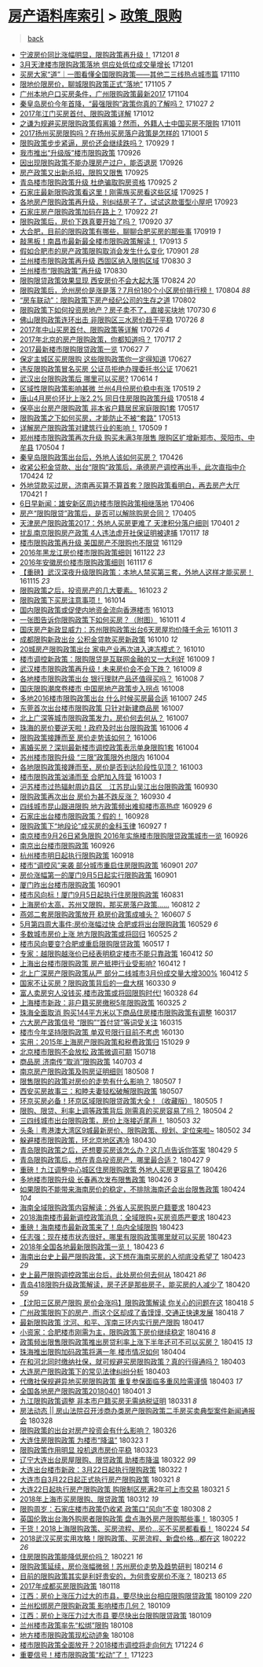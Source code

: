 [房产语料库索引](../../README.md)  > [政策_限购](政策_限购.md)
====
> [back](../README.md)

- [宁波房价同比涨幅明显，限购政策再升级！](http://jkwz.applinzi.com/ittc/7042142721744045073.html#%E5%AE%81%E6%B3%A2%E6%88%BF%E4%BB%B7%E5%90%8C%E6%AF%94%E6%B6%A8%E5%B9%85%E6%98%8E%E6%98%BE%EF%BC%8C%E9%99%90%E8%B4%AD%E6%94%BF%E7%AD%96%E5%86%8D%E5%8D%87%E7%BA%A7%EF%BC%81) 171201 *8* 
- [3月天津楼市限购政策落地 供应处低位成交量增长](http://jkwz.applinzi.com/ittc/7042107480052597776.html#3%E6%9C%88%E5%A4%A9%E6%B4%A5%E6%A5%BC%E5%B8%82%E9%99%90%E8%B4%AD%E6%94%BF%E7%AD%96%E8%90%BD%E5%9C%B0+%E4%BE%9B%E5%BA%94%E5%A4%84%E4%BD%8E%E4%BD%8D%E6%88%90%E4%BA%A4%E9%87%8F%E5%A2%9E%E9%95%BF) 171201  
- [买房大家“道”｜一图看懂全国限购政策——其他二三线热点城市篇](http://jkwz.applinzi.com/ittc/7034316475748320273.html#%E4%B9%B0%E6%88%BF%E5%A4%A7%E5%AE%B6%E2%80%9C%E9%81%93%E2%80%9D%EF%BD%9C%E4%B8%80%E5%9B%BE%E7%9C%8B%E6%87%82%E5%85%A8%E5%9B%BD%E9%99%90%E8%B4%AD%E6%94%BF%E7%AD%96%E2%80%94%E2%80%94%E5%85%B6%E4%BB%96%E4%BA%8C%E4%B8%89%E7%BA%BF%E7%83%AD%E7%82%B9%E5%9F%8E%E5%B8%82%E7%AF%87) 171110  
- [限地价限房价，聊城限购政策正式“落地”](http://jkwz.applinzi.com/ittc/7032479190434186256.html#%E9%99%90%E5%9C%B0%E4%BB%B7%E9%99%90%E6%88%BF%E4%BB%B7%EF%BC%8C%E8%81%8A%E5%9F%8E%E9%99%90%E8%B4%AD%E6%94%BF%E7%AD%96%E6%AD%A3%E5%BC%8F%E2%80%9C%E8%90%BD%E5%9C%B0%E2%80%9D) 171105 *7* 
- [广州本地户口买房条件，广州限购政策最新2017](http://jkwz.applinzi.com/ittc/7032035337222767633.html#%E5%B9%BF%E5%B7%9E%E6%9C%AC%E5%9C%B0%E6%88%B7%E5%8F%A3%E4%B9%B0%E6%88%BF%E6%9D%A1%E4%BB%B6%EF%BC%8C%E5%B9%BF%E5%B7%9E%E9%99%90%E8%B4%AD%E6%94%BF%E7%AD%96%E6%9C%80%E6%96%B02017) 171104  
- [秦皇岛房价今年首降，“最强限购”政策你真的了解吗？](http://jkwz.applinzi.com/ittc/7028917351653835793.html#%E7%A7%A6%E7%9A%87%E5%B2%9B%E6%88%BF%E4%BB%B7%E4%BB%8A%E5%B9%B4%E9%A6%96%E9%99%8D%EF%BC%8C%E2%80%9C%E6%9C%80%E5%BC%BA%E9%99%90%E8%B4%AD%E2%80%9D%E6%94%BF%E7%AD%96%E4%BD%A0%E7%9C%9F%E7%9A%84%E4%BA%86%E8%A7%A3%E5%90%97%EF%BC%9F) 171027 *2* 
- [2017年江门买房首付、限购政策详解](http://jkwz.applinzi.com/ittc/7023468182172599313.html#2017%E5%B9%B4%E6%B1%9F%E9%97%A8%E4%B9%B0%E6%88%BF%E9%A6%96%E4%BB%98%E3%80%81%E9%99%90%E8%B4%AD%E6%94%BF%E7%AD%96%E8%AF%A6%E8%A7%A3) 171012  
- [之谦为规避买房限购政策假离婚？然而，外籍人士中国买房不限购](http://jkwz.applinzi.com/ittc/7023142269958489104.html#%E4%B9%8B%E8%B0%A6%E4%B8%BA%E8%A7%84%E9%81%BF%E4%B9%B0%E6%88%BF%E9%99%90%E8%B4%AD%E6%94%BF%E7%AD%96%E5%81%87%E7%A6%BB%E5%A9%9A%EF%BC%9F%E7%84%B6%E8%80%8C%EF%BC%8C%E5%A4%96%E7%B1%8D%E4%BA%BA%E5%A3%AB%E4%B8%AD%E5%9B%BD%E4%B9%B0%E6%88%BF%E4%B8%8D%E9%99%90%E8%B4%AD) 171011  
- [2017扬州买房限购吗？在扬州买房落户政策是怎样的](http://jkwz.applinzi.com/ittc/7019492965993677841.html#2017%E6%89%AC%E5%B7%9E%E4%B9%B0%E6%88%BF%E9%99%90%E8%B4%AD%E5%90%97%EF%BC%9F%E5%9C%A8%E6%89%AC%E5%B7%9E%E4%B9%B0%E6%88%BF%E8%90%BD%E6%88%B7%E6%94%BF%E7%AD%96%E6%98%AF%E6%80%8E%E6%A0%B7%E7%9A%84) 171001 *5* 
- [限购政策步步紧逼，房价还会继续跌吗？](http://jkwz.applinzi.com/ittc/7018754227458016272.html#%E9%99%90%E8%B4%AD%E6%94%BF%E7%AD%96%E6%AD%A5%E6%AD%A5%E7%B4%A7%E9%80%BC%EF%BC%8C%E6%88%BF%E4%BB%B7%E8%BF%98%E4%BC%9A%E7%BB%A7%E7%BB%AD%E8%B7%8C%E5%90%97%EF%BC%9F) 170929 *1* 
- [我市推出“升级版”楼市限购政策](http://jkwz.applinzi.com/ittc/7017618524615476240.html#%E6%88%91%E5%B8%82%E6%8E%A8%E5%87%BA%E2%80%9C%E5%8D%87%E7%BA%A7%E7%89%88%E2%80%9D%E6%A5%BC%E5%B8%82%E9%99%90%E8%B4%AD%E6%94%BF%E7%AD%96) 170926  
- [因出现限购政策不能办理房产过户，能否退房](http://jkwz.applinzi.com/ittc/7017546124666340369.html#%E5%9B%A0%E5%87%BA%E7%8E%B0%E9%99%90%E8%B4%AD%E6%94%BF%E7%AD%96%E4%B8%8D%E8%83%BD%E5%8A%9E%E7%90%86%E6%88%BF%E4%BA%A7%E8%BF%87%E6%88%B7%EF%BC%8C%E8%83%BD%E5%90%A6%E9%80%80%E6%88%BF) 170926  
- [房产政策又出新杀招，限购又限售](http://jkwz.applinzi.com/ittc/7017224914988434449.html#%E6%88%BF%E4%BA%A7%E6%94%BF%E7%AD%96%E5%8F%88%E5%87%BA%E6%96%B0%E6%9D%80%E6%8B%9B%EF%BC%8C%E9%99%90%E8%B4%AD%E5%8F%88%E9%99%90%E5%94%AE) 170925  
- [青岛楼市限购政策升级 杜绝骗取购房资格](http://jkwz.applinzi.com/ittc/7017203863831184400.html#%E9%9D%92%E5%B2%9B%E6%A5%BC%E5%B8%82%E9%99%90%E8%B4%AD%E6%94%BF%E7%AD%96%E5%8D%87%E7%BA%A7+%E6%9D%9C%E7%BB%9D%E9%AA%97%E5%8F%96%E8%B4%AD%E6%88%BF%E8%B5%84%E6%A0%BC) 170925 *2* 
- [石家庄最新限购政策看这里！刚需族买房看这些区域](http://jkwz.applinzi.com/ittc/7017145900588336145.html#%E7%9F%B3%E5%AE%B6%E5%BA%84%E6%9C%80%E6%96%B0%E9%99%90%E8%B4%AD%E6%94%BF%E7%AD%96%E7%9C%8B%E8%BF%99%E9%87%8C%EF%BC%81%E5%88%9A%E9%9C%80%E6%97%8F%E4%B9%B0%E6%88%BF%E7%9C%8B%E8%BF%99%E4%BA%9B%E5%8C%BA%E5%9F%9F) 170925 *1* 
- [各地房产限购政策再升级，别纠结房子了，试试这款蛋型小屋吧](http://jkwz.applinzi.com/ittc/7016544179684115472.html#%E5%90%84%E5%9C%B0%E6%88%BF%E4%BA%A7%E9%99%90%E8%B4%AD%E6%94%BF%E7%AD%96%E5%86%8D%E5%8D%87%E7%BA%A7%EF%BC%8C%E5%88%AB%E7%BA%A0%E7%BB%93%E6%88%BF%E5%AD%90%E4%BA%86%EF%BC%8C%E8%AF%95%E8%AF%95%E8%BF%99%E6%AC%BE%E8%9B%8B%E5%9E%8B%E5%B0%8F%E5%B1%8B%E5%90%A7) 170923  
- [石家庄房产限购政策加码在路上？](http://jkwz.applinzi.com/ittc/7016187685675467792.html#%E7%9F%B3%E5%AE%B6%E5%BA%84%E6%88%BF%E4%BA%A7%E9%99%90%E8%B4%AD%E6%94%BF%E7%AD%96%E5%8A%A0%E7%A0%81%E5%9C%A8%E8%B7%AF%E4%B8%8A%EF%BC%9F) 170922 *21* 
- [限购政策后，房价下跌真要开始了吗？](http://jkwz.applinzi.com/ittc/7015385871694693393.html#%E9%99%90%E8%B4%AD%E6%94%BF%E7%AD%96%E5%90%8E%EF%BC%8C%E6%88%BF%E4%BB%B7%E4%B8%8B%E8%B7%8C%E7%9C%9F%E8%A6%81%E5%BC%80%E5%A7%8B%E4%BA%86%E5%90%97%EF%BC%9F) 170920 *37* 
- [大合肥，目前的限购政策有哪些，聊聊合肥买房的那些事](http://jkwz.applinzi.com/ittc/7015004092387296273.html#%E5%A4%A7%E5%90%88%E8%82%A5%EF%BC%8C%E7%9B%AE%E5%89%8D%E7%9A%84%E9%99%90%E8%B4%AD%E6%94%BF%E7%AD%96%E6%9C%89%E5%93%AA%E4%BA%9B%EF%BC%8C%E8%81%8A%E8%81%8A%E5%90%88%E8%82%A5%E4%B9%B0%E6%88%BF%E7%9A%84%E9%82%A3%E4%BA%9B%E4%BA%8B) 170919 *1* 
- [敲黑板！南昌市最新最全楼市限购政策解读！](http://jkwz.applinzi.com/ittc/7012703957837939729.html#%E6%95%B2%E9%BB%91%E6%9D%BF%EF%BC%81%E5%8D%97%E6%98%8C%E5%B8%82%E6%9C%80%E6%96%B0%E6%9C%80%E5%85%A8%E6%A5%BC%E5%B8%82%E9%99%90%E8%B4%AD%E6%94%BF%E7%AD%96%E8%A7%A3%E8%AF%BB%EF%BC%81) 170913 *5* 
- [假如合肥市的房产政策限购取消会发生什么变化](http://jkwz.applinzi.com/ittc/7008353677843366929.html#%E5%81%87%E5%A6%82%E5%90%88%E8%82%A5%E5%B8%82%E7%9A%84%E6%88%BF%E4%BA%A7%E6%94%BF%E7%AD%96%E9%99%90%E8%B4%AD%E5%8F%96%E6%B6%88%E4%BC%9A%E5%8F%91%E7%94%9F%E4%BB%80%E4%B9%88%E5%8F%98%E5%8C%96) 170901 *28* 
- [兰州楼市限购政策再升级 西固区纳入限购区域](http://jkwz.applinzi.com/ittc/7007633960434402321.html#%E5%85%B0%E5%B7%9E%E6%A5%BC%E5%B8%82%E9%99%90%E8%B4%AD%E6%94%BF%E7%AD%96%E5%86%8D%E5%8D%87%E7%BA%A7+%E8%A5%BF%E5%9B%BA%E5%8C%BA%E7%BA%B3%E5%85%A5%E9%99%90%E8%B4%AD%E5%8C%BA%E5%9F%9F) 170830 *3* 
- [兰州楼市“限购政策”再升级](http://jkwz.applinzi.com/ittc/7007539505794647056.html#%E5%85%B0%E5%B7%9E%E6%A5%BC%E5%B8%82%E2%80%9C%E9%99%90%E8%B4%AD%E6%94%BF%E7%AD%96%E2%80%9D%E5%86%8D%E5%8D%87%E7%BA%A7) 170830  
- [限购限贷政策效果显现 西安房价不会大起大落](http://jkwz.applinzi.com/ittc/7005445567566840849.html#%E9%99%90%E8%B4%AD%E9%99%90%E8%B4%B7%E6%94%BF%E7%AD%96%E6%95%88%E6%9E%9C%E6%98%BE%E7%8E%B0+%E8%A5%BF%E5%AE%89%E6%88%BF%E4%BB%B7%E4%B8%8D%E4%BC%9A%E5%A4%A7%E8%B5%B7%E5%A4%A7%E8%90%BD) 170824 *20* 
- [限购政策后，沧州房价是涨是落？7月份180个小区房价排行榜！](http://jkwz.applinzi.com/ittc/6997921368690394128.html#%E9%99%90%E8%B4%AD%E6%94%BF%E7%AD%96%E5%90%8E%EF%BC%8C%E6%B2%A7%E5%B7%9E%E6%88%BF%E4%BB%B7%E6%98%AF%E6%B6%A8%E6%98%AF%E8%90%BD%EF%BC%9F7%E6%9C%88%E4%BB%BD180%E4%B8%AA%E5%B0%8F%E5%8C%BA%E6%88%BF%E4%BB%B7%E6%8E%92%E8%A1%8C%E6%A6%9C%EF%BC%81) 170804 *88* 
- [“房车联动”：限购政策下房产经纪公司的生存之道](http://jkwz.applinzi.com/ittc/6997176749098796049.html#%E2%80%9C%E6%88%BF%E8%BD%A6%E8%81%94%E5%8A%A8%E2%80%9D%EF%BC%9A%E9%99%90%E8%B4%AD%E6%94%BF%E7%AD%96%E4%B8%8B%E6%88%BF%E4%BA%A7%E7%BB%8F%E7%BA%AA%E5%85%AC%E5%8F%B8%E7%9A%84%E7%94%9F%E5%AD%98%E4%B9%8B%E9%81%93) 170802  
- [限购政策下如何投资房地产？房子卖不了，直接买块地](http://jkwz.applinzi.com/ittc/6995861095636796433.html#%E9%99%90%E8%B4%AD%E6%94%BF%E7%AD%96%E4%B8%8B%E5%A6%82%E4%BD%95%E6%8A%95%E8%B5%84%E6%88%BF%E5%9C%B0%E4%BA%A7%EF%BC%9F%E6%88%BF%E5%AD%90%E5%8D%96%E4%B8%8D%E4%BA%86%EF%BC%8C%E7%9B%B4%E6%8E%A5%E4%B9%B0%E5%9D%97%E5%9C%B0) 170730 *6* 
- [佛山限购政策连环出击 非限购区三水房价趋于平稳](http://jkwz.applinzi.com/ittc/6994576009838724112.html#%E4%BD%9B%E5%B1%B1%E9%99%90%E8%B4%AD%E6%94%BF%E7%AD%96%E8%BF%9E%E7%8E%AF%E5%87%BA%E5%87%BB+%E9%9D%9E%E9%99%90%E8%B4%AD%E5%8C%BA%E4%B8%89%E6%B0%B4%E6%88%BF%E4%BB%B7%E8%B6%8B%E4%BA%8E%E5%B9%B3%E7%A8%B3) 170726 *8* 
- [2017年中山买房首付、限购政策等详解](http://jkwz.applinzi.com/ittc/6994506948815619089.html#2017%E5%B9%B4%E4%B8%AD%E5%B1%B1%E4%B9%B0%E6%88%BF%E9%A6%96%E4%BB%98%E3%80%81%E9%99%90%E8%B4%AD%E6%94%BF%E7%AD%96%E7%AD%89%E8%AF%A6%E8%A7%A3) 170726 *4* 
- [2017年北京的房产限购政策，你都知道吗？](http://jkwz.applinzi.com/ittc/6991323147721507856.html#2017%E5%B9%B4%E5%8C%97%E4%BA%AC%E7%9A%84%E6%88%BF%E4%BA%A7%E9%99%90%E8%B4%AD%E6%94%BF%E7%AD%96%EF%BC%8C%E4%BD%A0%E9%83%BD%E7%9F%A5%E9%81%93%E5%90%97%EF%BC%9F) 170717 *2* 
- [2017最新楼市限购限贷政策一览](http://jkwz.applinzi.com/ittc/6983948928390005764.html#2017%E6%9C%80%E6%96%B0%E6%A5%BC%E5%B8%82%E9%99%90%E8%B4%AD%E9%99%90%E8%B4%B7%E6%94%BF%E7%AD%96%E4%B8%80%E8%A7%88) 170627 *7* 
- [保定主城区买房限购 这些限购政策你一定得知道](http://jkwz.applinzi.com/ittc/6983854055435535365.html#%E4%BF%9D%E5%AE%9A%E4%B8%BB%E5%9F%8E%E5%8C%BA%E4%B9%B0%E6%88%BF%E9%99%90%E8%B4%AD+%E8%BF%99%E4%BA%9B%E9%99%90%E8%B4%AD%E6%94%BF%E7%AD%96%E4%BD%A0%E4%B8%80%E5%AE%9A%E5%BE%97%E7%9F%A5%E9%81%93) 170627  
- [违反限购政策冒名买房 公证员拒绝办理委托书公证](http://jkwz.applinzi.com/ittc/6981616606382654468.html#%E8%BF%9D%E5%8F%8D%E9%99%90%E8%B4%AD%E6%94%BF%E7%AD%96%E5%86%92%E5%90%8D%E4%B9%B0%E6%88%BF+%E5%85%AC%E8%AF%81%E5%91%98%E6%8B%92%E7%BB%9D%E5%8A%9E%E7%90%86%E5%A7%94%E6%89%98%E4%B9%A6%E5%85%AC%E8%AF%81) 170621  
- [武汉出台限购政策后 哪里可以买房?](http://jkwz.applinzi.com/ittc/6979067853184435205.html#%E6%AD%A6%E6%B1%89%E5%87%BA%E5%8F%B0%E9%99%90%E8%B4%AD%E6%94%BF%E7%AD%96%E5%90%8E+%E5%93%AA%E9%87%8C%E5%8F%AF%E4%BB%A5%E4%B9%B0%E6%88%BF%3F) 170614 *1* 
- [区域性限购政策影响甚微 兰州4月份房价稳中有涨](http://jkwz.applinzi.com/ittc/6969312132037346308.html#%E5%8C%BA%E5%9F%9F%E6%80%A7%E9%99%90%E8%B4%AD%E6%94%BF%E7%AD%96%E5%BD%B1%E5%93%8D%E7%94%9A%E5%BE%AE+%E5%85%B0%E5%B7%9E4%E6%9C%88%E4%BB%BD%E6%88%BF%E4%BB%B7%E7%A8%B3%E4%B8%AD%E6%9C%89%E6%B6%A8) 170519 *2* 
- [唐山4月房价环比上涨2.2% 同日住房限购政策升级](http://jkwz.applinzi.com/ittc/6968937150002234372.html#%E5%94%90%E5%B1%B14%E6%9C%88%E6%88%BF%E4%BB%B7%E7%8E%AF%E6%AF%94%E4%B8%8A%E6%B6%A82.2%25+%E5%90%8C%E6%97%A5%E4%BD%8F%E6%88%BF%E9%99%90%E8%B4%AD%E6%94%BF%E7%AD%96%E5%8D%87%E7%BA%A7) 170518 *4* 
- [保亭出台房产限购政策 非本省户籍居民家庭限购1套](http://jkwz.applinzi.com/ittc/6968598391989732356.html#%E4%BF%9D%E4%BA%AD%E5%87%BA%E5%8F%B0%E6%88%BF%E4%BA%A7%E9%99%90%E8%B4%AD%E6%94%BF%E7%AD%96+%E9%9D%9E%E6%9C%AC%E7%9C%81%E6%88%B7%E7%B1%8D%E5%B1%85%E6%B0%91%E5%AE%B6%E5%BA%AD%E9%99%90%E8%B4%AD1%E5%A5%97) 170517  
- [限购政策之下如何买房，才能防止不被“套路”](http://jkwz.applinzi.com/ittc/6967216961007125508.html#%E9%99%90%E8%B4%AD%E6%94%BF%E7%AD%96%E4%B9%8B%E4%B8%8B%E5%A6%82%E4%BD%95%E4%B9%B0%E6%88%BF%EF%BC%8C%E6%89%8D%E8%83%BD%E9%98%B2%E6%AD%A2%E4%B8%8D%E8%A2%AB%E2%80%9C%E5%A5%97%E8%B7%AF%E2%80%9D) 170513  
- [详解房产限购政策对建筑行业的影响！](http://jkwz.applinzi.com/ittc/6965595032735187972.html#%E8%AF%A6%E8%A7%A3%E6%88%BF%E4%BA%A7%E9%99%90%E8%B4%AD%E6%94%BF%E7%AD%96%E5%AF%B9%E5%BB%BA%E7%AD%91%E8%A1%8C%E4%B8%9A%E7%9A%84%E5%BD%B1%E5%93%8D%EF%BC%81) 170509 *1* 
- [郑州楼市限购政策再次升级 购买未满3年限售 限购区扩增新郑市、荥阳市、中牟县](http://jkwz.applinzi.com/ittc/6963725468795667461.html#%E9%83%91%E5%B7%9E%E6%A5%BC%E5%B8%82%E9%99%90%E8%B4%AD%E6%94%BF%E7%AD%96%E5%86%8D%E6%AC%A1%E5%8D%87%E7%BA%A7+%E8%B4%AD%E4%B9%B0%E6%9C%AA%E6%BB%A13%E5%B9%B4%E9%99%90%E5%94%AE+%E9%99%90%E8%B4%AD%E5%8C%BA%E6%89%A9%E5%A2%9E%E6%96%B0%E9%83%91%E5%B8%82%E3%80%81%E8%8D%A5%E9%98%B3%E5%B8%82%E3%80%81%E4%B8%AD%E7%89%9F%E5%8E%BF) 170504 *1* 
- [秦皇岛限购政策出台后，外地人该如何买房？](http://jkwz.applinzi.com/ittc/6960849637819810820.html#%E7%A7%A6%E7%9A%87%E5%B2%9B%E9%99%90%E8%B4%AD%E6%94%BF%E7%AD%96%E5%87%BA%E5%8F%B0%E5%90%8E%EF%BC%8C%E5%A4%96%E5%9C%B0%E4%BA%BA%E8%AF%A5%E5%A6%82%E4%BD%95%E4%B9%B0%E6%88%BF%EF%BC%9F) 170426  
- [收紧公积金贷款、出台“限购”政策后，承德房产调控再出手，此次直指中介](http://jkwz.applinzi.com/ittc/6960163263479284740.html#%E6%94%B6%E7%B4%A7%E5%85%AC%E7%A7%AF%E9%87%91%E8%B4%B7%E6%AC%BE%E3%80%81%E5%87%BA%E5%8F%B0%E2%80%9C%E9%99%90%E8%B4%AD%E2%80%9D%E6%94%BF%E7%AD%96%E5%90%8E%EF%BC%8C%E6%89%BF%E5%BE%B7%E6%88%BF%E4%BA%A7%E8%B0%83%E6%8E%A7%E5%86%8D%E5%87%BA%E6%89%8B%EF%BC%8C%E6%AD%A4%E6%AC%A1%E7%9B%B4%E6%8C%87%E4%B8%AD%E4%BB%8B) 170424 *12* 
- [外地贷款买过房，济南再买算不算首套？限购政策看明白，再去房产大厅](http://jkwz.applinzi.com/ittc/6959073703596917765.html#%E5%A4%96%E5%9C%B0%E8%B4%B7%E6%AC%BE%E4%B9%B0%E8%BF%87%E6%88%BF%EF%BC%8C%E6%B5%8E%E5%8D%97%E5%86%8D%E4%B9%B0%E7%AE%97%E4%B8%8D%E7%AE%97%E9%A6%96%E5%A5%97%EF%BC%9F%E9%99%90%E8%B4%AD%E6%94%BF%E7%AD%96%E7%9C%8B%E6%98%8E%E7%99%BD%EF%BC%8C%E5%86%8D%E5%8E%BB%E6%88%BF%E4%BA%A7%E5%A4%A7%E5%8E%85) 170421 *1* 
- [6日早新闻：雄安新区周边楼市限购政策相继落地](http://jkwz.applinzi.com/ittc/6953312989519283205.html#6%E6%97%A5%E6%97%A9%E6%96%B0%E9%97%BB%EF%BC%9A%E9%9B%84%E5%AE%89%E6%96%B0%E5%8C%BA%E5%91%A8%E8%BE%B9%E6%A5%BC%E5%B8%82%E9%99%90%E8%B4%AD%E6%94%BF%E7%AD%96%E7%9B%B8%E7%BB%A7%E8%90%BD%E5%9C%B0) 170406  
- [房产“限购限贷”政策后，是否可以解除购房合同？](http://jkwz.applinzi.com/ittc/6952997477149049860.html#%E6%88%BF%E4%BA%A7%E2%80%9C%E9%99%90%E8%B4%AD%E9%99%90%E8%B4%B7%E2%80%9D%E6%94%BF%E7%AD%96%E5%90%8E%EF%BC%8C%E6%98%AF%E5%90%A6%E5%8F%AF%E4%BB%A5%E8%A7%A3%E9%99%A4%E8%B4%AD%E6%88%BF%E5%90%88%E5%90%8C%EF%BC%9F) 170405  
- [天津房产限购政策2017：外地人买房更难了 天津积分落户细则](http://jkwz.applinzi.com/ittc/6951607196365358085.html#%E5%A4%A9%E6%B4%A5%E6%88%BF%E4%BA%A7%E9%99%90%E8%B4%AD%E6%94%BF%E7%AD%962017%EF%BC%9A%E5%A4%96%E5%9C%B0%E4%BA%BA%E4%B9%B0%E6%88%BF%E6%9B%B4%E9%9A%BE%E4%BA%86+%E5%A4%A9%E6%B4%A5%E7%A7%AF%E5%88%86%E8%90%BD%E6%88%B7%E7%BB%86%E5%88%99) 170401 *2* 
- [扰乱南京限购房产政策 4人违法虚开社保证明被逮捕](http://jkwz.applinzi.com/ittc/6923912145967531013.html#%E6%89%B0%E4%B9%B1%E5%8D%97%E4%BA%AC%E9%99%90%E8%B4%AD%E6%88%BF%E4%BA%A7%E6%94%BF%E7%AD%96+4%E4%BA%BA%E8%BF%9D%E6%B3%95%E8%99%9A%E5%BC%80%E7%A4%BE%E4%BF%9D%E8%AF%81%E6%98%8E%E8%A2%AB%E9%80%AE%E6%8D%95) 170117 *18* 
- [楼市限购政策再升级 美国房产不限购也不限贷](http://jkwz.applinzi.com/ittc/6905917432220091396.html#%E6%A5%BC%E5%B8%82%E9%99%90%E8%B4%AD%E6%94%BF%E7%AD%96%E5%86%8D%E5%8D%87%E7%BA%A7+%E7%BE%8E%E5%9B%BD%E6%88%BF%E4%BA%A7%E4%B8%8D%E9%99%90%E8%B4%AD%E4%B9%9F%E4%B8%8D%E9%99%90%E8%B4%B7) 161129  
- [2016年黑龙江房价楼市限购政策细则](http://jkwz.applinzi.com/ittc/6903271389846307845.html#2016%E5%B9%B4%E9%BB%91%E9%BE%99%E6%B1%9F%E6%88%BF%E4%BB%B7%E6%A5%BC%E5%B8%82%E9%99%90%E8%B4%AD%E6%94%BF%E7%AD%96%E7%BB%86%E5%88%99) 161122 *23* 
- [2016年安徽房价楼市限购政策细则](http://jkwz.applinzi.com/ittc/6901395016127087620.html#2016%E5%B9%B4%E5%AE%89%E5%BE%BD%E6%88%BF%E4%BB%B7%E6%A5%BC%E5%B8%82%E9%99%90%E8%B4%AD%E6%94%BF%E7%AD%96%E7%BB%86%E5%88%99) 161117 *6* 
- [【重磅】武汉深夜升级限购政策：本地人禁买第三套，外地人这样才能买房！](http://jkwz.applinzi.com/ittc/6900527970346599428.html#%E3%80%90%E9%87%8D%E7%A3%85%E3%80%91%E6%AD%A6%E6%B1%89%E6%B7%B1%E5%A4%9C%E5%8D%87%E7%BA%A7%E9%99%90%E8%B4%AD%E6%94%BF%E7%AD%96%EF%BC%9A%E6%9C%AC%E5%9C%B0%E4%BA%BA%E7%A6%81%E4%B9%B0%E7%AC%AC%E4%B8%89%E5%A5%97%EF%BC%8C%E5%A4%96%E5%9C%B0%E4%BA%BA%E8%BF%99%E6%A0%B7%E6%89%8D%E8%83%BD%E4%B9%B0%E6%88%BF%EF%BC%81) 161115 *23* 
- [限购政策之后，投资房产的几大要素。](http://jkwz.applinzi.com/ittc/6892207640054072325.html#%E9%99%90%E8%B4%AD%E6%94%BF%E7%AD%96%E4%B9%8B%E5%90%8E%EF%BC%8C%E6%8A%95%E8%B5%84%E6%88%BF%E4%BA%A7%E7%9A%84%E5%87%A0%E5%A4%A7%E8%A6%81%E7%B4%A0%E3%80%82) 161023 *2* 
- [限购政策下买房注意事项！](http://jkwz.applinzi.com/ittc/6888923717161190404.html#%E9%99%90%E8%B4%AD%E6%94%BF%E7%AD%96%E4%B8%8B%E4%B9%B0%E6%88%BF%E6%B3%A8%E6%84%8F%E4%BA%8B%E9%A1%B9%EF%BC%81) 161014  
- [国内限购政策或促使内地资金流向香港楼市](http://jkwz.applinzi.com/ittc/6888311230040638468.html#%E5%9B%BD%E5%86%85%E9%99%90%E8%B4%AD%E6%94%BF%E7%AD%96%E6%88%96%E4%BF%83%E4%BD%BF%E5%86%85%E5%9C%B0%E8%B5%84%E9%87%91%E6%B5%81%E5%90%91%E9%A6%99%E6%B8%AF%E6%A5%BC%E5%B8%82) 161013  
- [一张图告诉你限购政策下如何买房？（附图）](http://jkwz.applinzi.com/ittc/6887859302106137605.html#%E4%B8%80%E5%BC%A0%E5%9B%BE%E5%91%8A%E8%AF%89%E4%BD%A0%E9%99%90%E8%B4%AD%E6%94%BF%E7%AD%96%E4%B8%8B%E5%A6%82%E4%BD%95%E4%B9%B0%E6%88%BF%EF%BC%9F%EF%BC%88%E9%99%84%E5%9B%BE%EF%BC%89) 161011 *4* 
- [国庆房产新政显威力：苏州限购政策出台6天房屋均价降千余元](http://jkwz.applinzi.com/ittc/6887718450893423620.html#%E5%9B%BD%E5%BA%86%E6%88%BF%E4%BA%A7%E6%96%B0%E6%94%BF%E6%98%BE%E5%A8%81%E5%8A%9B%EF%BC%9A%E8%8B%8F%E5%B7%9E%E9%99%90%E8%B4%AD%E6%94%BF%E7%AD%96%E5%87%BA%E5%8F%B06%E5%A4%A9%E6%88%BF%E5%B1%8B%E5%9D%87%E4%BB%B7%E9%99%8D%E5%8D%83%E4%BD%99%E5%85%83) 161011 *3* 
- [成都限购新政出台 公积金贷款买房新政策](http://jkwz.applinzi.com/ittc/6887379283676234757.html#%E6%88%90%E9%83%BD%E9%99%90%E8%B4%AD%E6%96%B0%E6%94%BF%E5%87%BA%E5%8F%B0+%E5%85%AC%E7%A7%AF%E9%87%91%E8%B4%B7%E6%AC%BE%E4%B9%B0%E6%88%BF%E6%96%B0%E6%94%BF%E7%AD%96) 161010 *12* 
- [20城房产限购政策出台 家电产业再次进入速冻模式？](http://jkwz.applinzi.com/ittc/6887302561958200324.html#20%E5%9F%8E%E6%88%BF%E4%BA%A7%E9%99%90%E8%B4%AD%E6%94%BF%E7%AD%96%E5%87%BA%E5%8F%B0+%E5%AE%B6%E7%94%B5%E4%BA%A7%E4%B8%9A%E5%86%8D%E6%AC%A1%E8%BF%9B%E5%85%A5%E9%80%9F%E5%86%BB%E6%A8%A1%E5%BC%8F%EF%BC%9F) 161010  
- [楼市调控新政策：限购限贷是互联网金融的又一大利好](http://jkwz.applinzi.com/ittc/6886942520377869316.html#%E6%A5%BC%E5%B8%82%E8%B0%83%E6%8E%A7%E6%96%B0%E6%94%BF%E7%AD%96%EF%BC%9A%E9%99%90%E8%B4%AD%E9%99%90%E8%B4%B7%E6%98%AF%E4%BA%92%E8%81%94%E7%BD%91%E9%87%91%E8%9E%8D%E7%9A%84%E5%8F%88%E4%B8%80%E5%A4%A7%E5%88%A9%E5%A5%BD) 161009 *1* 
- [武汉楼市限购政策再升级！未来房价会不会下跌？](http://jkwz.applinzi.com/ittc/6886895900835709956.html#%E6%AD%A6%E6%B1%89%E6%A5%BC%E5%B8%82%E9%99%90%E8%B4%AD%E6%94%BF%E7%AD%96%E5%86%8D%E5%8D%87%E7%BA%A7%EF%BC%81%E6%9C%AA%E6%9D%A5%E6%88%BF%E4%BB%B7%E4%BC%9A%E4%B8%8D%E4%BC%9A%E4%B8%8B%E8%B7%8C%EF%BC%9F) 161009 *8* 
- [各地楼市限购政策出台 银行理财产品还值得买吗？](http://jkwz.applinzi.com/ittc/6886644989819356165.html#%E5%90%84%E5%9C%B0%E6%A5%BC%E5%B8%82%E9%99%90%E8%B4%AD%E6%94%BF%E7%AD%96%E5%87%BA%E5%8F%B0+%E9%93%B6%E8%A1%8C%E7%90%86%E8%B4%A2%E4%BA%A7%E5%93%81%E8%BF%98%E5%80%BC%E5%BE%97%E4%B9%B0%E5%90%97%EF%BC%9F) 161008 *7* 
- [国庆限购潮席卷楼市 中国房地产政策步入拐点](http://jkwz.applinzi.com/ittc/6886549978637403140.html#%E5%9B%BD%E5%BA%86%E9%99%90%E8%B4%AD%E6%BD%AE%E5%B8%AD%E5%8D%B7%E6%A5%BC%E5%B8%82+%E4%B8%AD%E5%9B%BD%E6%88%BF%E5%9C%B0%E4%BA%A7%E6%94%BF%E7%AD%96%E6%AD%A5%E5%85%A5%E6%8B%90%E7%82%B9) 161008  
- [多地2016楼市限购政策出台 什么时候买房最合适](http://jkwz.applinzi.com/ittc/6886279080013464581.html#%E5%A4%9A%E5%9C%B02016%E6%A5%BC%E5%B8%82%E9%99%90%E8%B4%AD%E6%94%BF%E7%AD%96%E5%87%BA%E5%8F%B0+%E4%BB%80%E4%B9%88%E6%97%B6%E5%80%99%E4%B9%B0%E6%88%BF%E6%9C%80%E5%90%88%E9%80%82) 161007 *245* 
- [东莞首次出台楼市限购政策 只针对新建商品房](http://jkwz.applinzi.com/ittc/6886146549205173253.html#%E4%B8%9C%E8%8E%9E%E9%A6%96%E6%AC%A1%E5%87%BA%E5%8F%B0%E6%A5%BC%E5%B8%82%E9%99%90%E8%B4%AD%E6%94%BF%E7%AD%96+%E5%8F%AA%E9%92%88%E5%AF%B9%E6%96%B0%E5%BB%BA%E5%95%86%E5%93%81%E6%88%BF) 161007  
- [北上广深等城市限购政策发力，房价何去何从？](http://jkwz.applinzi.com/ittc/6886060406891611141.html#%E5%8C%97%E4%B8%8A%E5%B9%BF%E6%B7%B1%E7%AD%89%E5%9F%8E%E5%B8%82%E9%99%90%E8%B4%AD%E6%94%BF%E7%AD%96%E5%8F%91%E5%8A%9B%EF%BC%8C%E6%88%BF%E4%BB%B7%E4%BD%95%E5%8E%BB%E4%BD%95%E4%BB%8E%EF%BC%9F) 161007  
- [珠海的房价要逆天啦！政府及时出台限购政策](http://jkwz.applinzi.com/ittc/6885933366318203909.html#%E7%8F%A0%E6%B5%B7%E7%9A%84%E6%88%BF%E4%BB%B7%E8%A6%81%E9%80%86%E5%A4%A9%E5%95%A6%EF%BC%81%E6%94%BF%E5%BA%9C%E5%8F%8A%E6%97%B6%E5%87%BA%E5%8F%B0%E9%99%90%E8%B4%AD%E6%94%BF%E7%AD%96) 161006 *4* 
- [限购政策接踵而至 房价走势该如何？](http://jkwz.applinzi.com/ittc/6885916828852814853.html#%E9%99%90%E8%B4%AD%E6%94%BF%E7%AD%96%E6%8E%A5%E8%B8%B5%E8%80%8C%E8%87%B3+%E6%88%BF%E4%BB%B7%E8%B5%B0%E5%8A%BF%E8%AF%A5%E5%A6%82%E4%BD%95%EF%BC%9F) 161006  
- [离婚买房？深圳最新楼市调控政策表示单身限购1套](http://jkwz.applinzi.com/ittc/6885272262382453765.html#%E7%A6%BB%E5%A9%9A%E4%B9%B0%E6%88%BF%EF%BC%9F%E6%B7%B1%E5%9C%B3%E6%9C%80%E6%96%B0%E6%A5%BC%E5%B8%82%E8%B0%83%E6%8E%A7%E6%94%BF%E7%AD%96%E8%A1%A8%E7%A4%BA%E5%8D%95%E8%BA%AB%E9%99%90%E8%B4%AD1%E5%A5%97) 161004  
- [苏州楼市限购升级 “三限”政策限外也限内](http://jkwz.applinzi.com/ittc/6885182571306025988.html#%E8%8B%8F%E5%B7%9E%E6%A5%BC%E5%B8%82%E9%99%90%E8%B4%AD%E5%8D%87%E7%BA%A7+%E2%80%9C%E4%B8%89%E9%99%90%E2%80%9D%E6%94%BF%E7%AD%96%E9%99%90%E5%A4%96%E4%B9%9F%E9%99%90%E5%86%85) 161004  
- [各地限购政策接踵而至，房价是否到达阶段性见顶？](http://jkwz.applinzi.com/ittc/6884688327894107140.html#%E5%90%84%E5%9C%B0%E9%99%90%E8%B4%AD%E6%94%BF%E7%AD%96%E6%8E%A5%E8%B8%B5%E8%80%8C%E8%87%B3%EF%BC%8C%E6%88%BF%E4%BB%B7%E6%98%AF%E5%90%A6%E5%88%B0%E8%BE%BE%E9%98%B6%E6%AE%B5%E6%80%A7%E8%A7%81%E9%A1%B6%EF%BC%9F) 161003  
- [楼市限购政策汹涌而至 合肥加入阵营](http://jkwz.applinzi.com/ittc/6884676889758663684.html#%E6%A5%BC%E5%B8%82%E9%99%90%E8%B4%AD%E6%94%BF%E7%AD%96%E6%B1%B9%E6%B6%8C%E8%80%8C%E8%87%B3+%E5%90%88%E8%82%A5%E5%8A%A0%E5%85%A5%E9%98%B5%E8%90%A5) 161003 *1* 
- [沪苏楼市过热辐射周边县区　江苏昆山吴江出台限购政策](http://jkwz.applinzi.com/ittc/6883319064956503045.html#%E6%B2%AA%E8%8B%8F%E6%A5%BC%E5%B8%82%E8%BF%87%E7%83%AD%E8%BE%90%E5%B0%84%E5%91%A8%E8%BE%B9%E5%8E%BF%E5%8C%BA%E3%80%80%E6%B1%9F%E8%8B%8F%E6%98%86%E5%B1%B1%E5%90%B4%E6%B1%9F%E5%87%BA%E5%8F%B0%E9%99%90%E8%B4%AD%E6%94%BF%E7%AD%96) 160930  
- [限购政策再次出台 房价为甚不跌反涨？](http://jkwz.applinzi.com/ittc/6883573021108864005.html#%E9%99%90%E8%B4%AD%E6%94%BF%E7%AD%96%E5%86%8D%E6%AC%A1%E5%87%BA%E5%8F%B0+%E6%88%BF%E4%BB%B7%E4%B8%BA%E7%94%9A%E4%B8%8D%E8%B7%8C%E5%8F%8D%E6%B6%A8%EF%BC%9F) 160930 *4* 
- [四线城市昆山跟进限购 地方政策频出难抑楼市高热症](http://jkwz.applinzi.com/ittc/6883251226862420996.html#%E5%9B%9B%E7%BA%BF%E5%9F%8E%E5%B8%82%E6%98%86%E5%B1%B1%E8%B7%9F%E8%BF%9B%E9%99%90%E8%B4%AD+%E5%9C%B0%E6%96%B9%E6%94%BF%E7%AD%96%E9%A2%91%E5%87%BA%E9%9A%BE%E6%8A%91%E6%A5%BC%E5%B8%82%E9%AB%98%E7%83%AD%E7%97%87) 160929 *6* 
- [石家庄出台楼市限购政策？假的！](http://jkwz.applinzi.com/ittc/6882771489245365253.html#%E7%9F%B3%E5%AE%B6%E5%BA%84%E5%87%BA%E5%8F%B0%E6%A5%BC%E5%B8%82%E9%99%90%E8%B4%AD%E6%94%BF%E7%AD%96%EF%BC%9F%E5%81%87%E7%9A%84%EF%BC%81) 160928  
- [限购政策下“地段论”成买房的金科玉律](http://jkwz.applinzi.com/ittc/6882460912249734148.html#%E9%99%90%E8%B4%AD%E6%94%BF%E7%AD%96%E4%B8%8B%E2%80%9C%E5%9C%B0%E6%AE%B5%E8%AE%BA%E2%80%9D%E6%88%90%E4%B9%B0%E6%88%BF%E7%9A%84%E9%87%91%E7%A7%91%E7%8E%89%E5%BE%8B) 160927 *1* 
- [南京楼市9月26日紧急限购 2016年实施楼市限购限贷政策城市一览](http://jkwz.applinzi.com/ittc/6882284577497809924.html#%E5%8D%97%E4%BA%AC%E6%A5%BC%E5%B8%829%E6%9C%8826%E6%97%A5%E7%B4%A7%E6%80%A5%E9%99%90%E8%B4%AD+2016%E5%B9%B4%E5%AE%9E%E6%96%BD%E6%A5%BC%E5%B8%82%E9%99%90%E8%B4%AD%E9%99%90%E8%B4%B7%E6%94%BF%E7%AD%96%E5%9F%8E%E5%B8%82%E4%B8%80%E8%A7%88) 160926  
- [南京出台楼市限购政策](http://jkwz.applinzi.com/ittc/6881978426335953924.html#%E5%8D%97%E4%BA%AC%E5%87%BA%E5%8F%B0%E6%A5%BC%E5%B8%82%E9%99%90%E8%B4%AD%E6%94%BF%E7%AD%96) 160926  
- [杭州楼市明日起执行限购政策](http://jkwz.applinzi.com/ittc/6879261575457801221.html#%E6%9D%AD%E5%B7%9E%E6%A5%BC%E5%B8%82%E6%98%8E%E6%97%A5%E8%B5%B7%E6%89%A7%E8%A1%8C%E9%99%90%E8%B4%AD%E6%94%BF%E7%AD%96) 160918  
- [楼市“调控风”来袭 部分城市重启住房限购政策](http://jkwz.applinzi.com/ittc/6872888626106598404.html#%E6%A5%BC%E5%B8%82%E2%80%9C%E8%B0%83%E6%8E%A7%E9%A3%8E%E2%80%9D%E6%9D%A5%E8%A2%AD+%E9%83%A8%E5%88%86%E5%9F%8E%E5%B8%82%E9%87%8D%E5%90%AF%E4%BD%8F%E6%88%BF%E9%99%90%E8%B4%AD%E6%94%BF%E7%AD%96) 160901 *207* 
- [房价涨幅第一的厦门9月5日起实行限购政策](http://jkwz.applinzi.com/ittc/6872840944289842181.html#%E6%88%BF%E4%BB%B7%E6%B6%A8%E5%B9%85%E7%AC%AC%E4%B8%80%E7%9A%84%E5%8E%A6%E9%97%A89%E6%9C%885%E6%97%A5%E8%B5%B7%E5%AE%9E%E8%A1%8C%E9%99%90%E8%B4%AD%E6%94%BF%E7%AD%96) 160901  
- [厦门昨出台楼市限购政策](http://jkwz.applinzi.com/ittc/6872808936062845956.html#%E5%8E%A6%E9%97%A8%E6%98%A8%E5%87%BA%E5%8F%B0%E6%A5%BC%E5%B8%82%E9%99%90%E8%B4%AD%E6%94%BF%E7%AD%96) 160901  
- [楼市风向标！厦门9月5日起执行住房限购政策](http://jkwz.applinzi.com/ittc/6872557751175218181.html#%E6%A5%BC%E5%B8%82%E9%A3%8E%E5%90%91%E6%A0%87%EF%BC%81%E5%8E%A6%E9%97%A89%E6%9C%885%E6%97%A5%E8%B5%B7%E6%89%A7%E8%A1%8C%E4%BD%8F%E6%88%BF%E9%99%90%E8%B4%AD%E6%94%BF%E7%AD%96) 160831  
- [上海房价太高，苏州又限购，那买房落户政策……](http://jkwz.applinzi.com/ittc/6865500833814414340.html#%E4%B8%8A%E6%B5%B7%E6%88%BF%E4%BB%B7%E5%A4%AA%E9%AB%98%EF%BC%8C%E8%8B%8F%E5%B7%9E%E5%8F%88%E9%99%90%E8%B4%AD%EF%BC%8C%E9%82%A3%E4%B9%B0%E6%88%BF%E8%90%BD%E6%88%B7%E6%94%BF%E7%AD%96%E2%80%A6%E2%80%A6) 160812 *2* 
- [燕郊二套房限购政策放开 稳房价政策成噱头？](http://jkwz.applinzi.com/ittc/6840973954793341957.html#%E7%87%95%E9%83%8A%E4%BA%8C%E5%A5%97%E6%88%BF%E9%99%90%E8%B4%AD%E6%94%BF%E7%AD%96%E6%94%BE%E5%BC%80+%E7%A8%B3%E6%88%BF%E4%BB%B7%E6%94%BF%E7%AD%96%E6%88%90%E5%99%B1%E5%A4%B4%EF%BC%9F) 160607 *5* 
- [5月第四周大事件:房价涨幅过快 合肥或将出台限购政策](http://jkwz.applinzi.com/ittc/6837539045043078149.html#5%E6%9C%88%E7%AC%AC%E5%9B%9B%E5%91%A8%E5%A4%A7%E4%BA%8B%E4%BB%B6%3A%E6%88%BF%E4%BB%B7%E6%B6%A8%E5%B9%85%E8%BF%87%E5%BF%AB+%E5%90%88%E8%82%A5%E6%88%96%E5%B0%86%E5%87%BA%E5%8F%B0%E9%99%90%E8%B4%AD%E6%94%BF%E7%AD%96) 160529 *6* 
- [多数城市房价上涨 地方限购政策或将回归](http://jkwz.applinzi.com/ittc/6836169755928822788.html#%E5%A4%9A%E6%95%B0%E5%9F%8E%E5%B8%82%E6%88%BF%E4%BB%B7%E4%B8%8A%E6%B6%A8+%E5%9C%B0%E6%96%B9%E9%99%90%E8%B4%AD%E6%94%BF%E7%AD%96%E6%88%96%E5%B0%86%E5%9B%9E%E5%BD%92) 160525 *2* 
- [楼市风向要变?合肥或重启限购限贷政策](http://jkwz.applinzi.com/ittc/6833253221745034244.html#%E6%A5%BC%E5%B8%82%E9%A3%8E%E5%90%91%E8%A6%81%E5%8F%98%3F%E5%90%88%E8%82%A5%E6%88%96%E9%87%8D%E5%90%AF%E9%99%90%E8%B4%AD%E9%99%90%E8%B4%B7%E6%94%BF%E7%AD%96) 160517 *1* 
- [专家：越限购越涨价已经表明稳定楼市不能只靠政策](http://jkwz.applinzi.com/ittc/6820293349466457093.html#%E4%B8%93%E5%AE%B6%EF%BC%9A%E8%B6%8A%E9%99%90%E8%B4%AD%E8%B6%8A%E6%B6%A8%E4%BB%B7%E5%B7%B2%E7%BB%8F%E8%A1%A8%E6%98%8E%E7%A8%B3%E5%AE%9A%E6%A5%BC%E5%B8%82%E4%B8%8D%E8%83%BD%E5%8F%AA%E9%9D%A0%E6%94%BF%E7%AD%96) 160412 *50* 
- [上海出台楼市限购政策 房产抵押行业受影响?](http://jkwz.applinzi.com/ittc/6820176995631498244.html#%E4%B8%8A%E6%B5%B7%E5%87%BA%E5%8F%B0%E6%A5%BC%E5%B8%82%E9%99%90%E8%B4%AD%E6%94%BF%E7%AD%96+%E6%88%BF%E4%BA%A7%E6%8A%B5%E6%8A%BC%E8%A1%8C%E4%B8%9A%E5%8F%97%E5%BD%B1%E5%93%8D%3F) 160412 *1* 
- [北上广深房产限购政策从严 部分二线城市3月份成交量大增300%](http://jkwz.applinzi.com/ittc/6820150060977226756.html#%E5%8C%97%E4%B8%8A%E5%B9%BF%E6%B7%B1%E6%88%BF%E4%BA%A7%E9%99%90%E8%B4%AD%E6%94%BF%E7%AD%96%E4%BB%8E%E4%B8%A5+%E9%83%A8%E5%88%86%E4%BA%8C%E7%BA%BF%E5%9F%8E%E5%B8%823%E6%9C%88%E4%BB%BD%E6%88%90%E4%BA%A4%E9%87%8F%E5%A4%A7%E5%A2%9E300%25) 160412 *5* 
- [国家不让买房？限购政策背后的一盘大棋](http://jkwz.applinzi.com/ittc/6815316151810655236.html#%E5%9B%BD%E5%AE%B6%E4%B8%8D%E8%AE%A9%E4%B9%B0%E6%88%BF%EF%BC%9F%E9%99%90%E8%B4%AD%E6%94%BF%E7%AD%96%E8%83%8C%E5%90%8E%E7%9A%84%E4%B8%80%E7%9B%98%E5%A4%A7%E6%A3%8B) 160330 *9* 
- [富人卖房穷人没钱买,楼市政策或将回限购时代!](http://jkwz.applinzi.com/ittc/6814638128484582404.html#%E5%AF%8C%E4%BA%BA%E5%8D%96%E6%88%BF%E7%A9%B7%E4%BA%BA%E6%B2%A1%E9%92%B1%E4%B9%B0%2C%E6%A5%BC%E5%B8%82%E6%94%BF%E7%AD%96%E6%88%96%E5%B0%86%E5%9B%9E%E9%99%90%E8%B4%AD%E6%97%B6%E4%BB%A3%21) 160328 *64* 
- [上海楼市新政：非户籍买房缴税5年限购政策](http://jkwz.applinzi.com/ittc/6813474040941380612.html#%E4%B8%8A%E6%B5%B7%E6%A5%BC%E5%B8%82%E6%96%B0%E6%94%BF%EF%BC%9A%E9%9D%9E%E6%88%B7%E7%B1%8D%E4%B9%B0%E6%88%BF%E7%BC%B4%E7%A8%8E5%E5%B9%B4%E9%99%90%E8%B4%AD%E6%94%BF%E7%AD%96) 160325 *2* 
- [珠海全面取消 购买144平方米以下商品住房楼市限购政策有调整](http://jkwz.applinzi.com/ittc/6810503620621517828.html#%E7%8F%A0%E6%B5%B7%E5%85%A8%E9%9D%A2%E5%8F%96%E6%B6%88+%E8%B4%AD%E4%B9%B0144%E5%B9%B3%E6%96%B9%E7%B1%B3%E4%BB%A5%E4%B8%8B%E5%95%86%E5%93%81%E4%BD%8F%E6%88%BF%E6%A5%BC%E5%B8%82%E9%99%90%E8%B4%AD%E6%94%BF%E7%AD%96%E6%9C%89%E8%B0%83%E6%95%B4) 160317  
- [六大房产政策信号 “限购”“首付贷”等词受关注](http://jkwz.applinzi.com/ittc/6809746345682273284.html#%E5%85%AD%E5%A4%A7%E6%88%BF%E4%BA%A7%E6%94%BF%E7%AD%96%E4%BF%A1%E5%8F%B7+%E2%80%9C%E9%99%90%E8%B4%AD%E2%80%9D%E2%80%9C%E9%A6%96%E4%BB%98%E8%B4%B7%E2%80%9D%E7%AD%89%E8%AF%8D%E5%8F%97%E5%85%B3%E6%B3%A8) 160315  
- [楼市今年坚持限购政策 单双号限行目前不考虑](http://jkwz.applinzi.com/ittc/6792903270339183620.html#%E6%A5%BC%E5%B8%82%E4%BB%8A%E5%B9%B4%E5%9D%9A%E6%8C%81%E9%99%90%E8%B4%AD%E6%94%BF%E7%AD%96+%E5%8D%95%E5%8F%8C%E5%8F%B7%E9%99%90%E8%A1%8C%E7%9B%AE%E5%89%8D%E4%B8%8D%E8%80%83%E8%99%91) 160130  
- [实用：2015年上海房产限购政策和税费政策归](http://jkwz.applinzi.com/ittc/6758538766249427972.html#%E5%AE%9E%E7%94%A8%EF%BC%9A2015%E5%B9%B4%E4%B8%8A%E6%B5%B7%E6%88%BF%E4%BA%A7%E9%99%90%E8%B4%AD%E6%94%BF%E7%AD%96%E5%92%8C%E7%A8%8E%E8%B4%B9%E6%94%BF%E7%AD%96%E5%BD%92) 151029 *9* 
- [北京楼市限购不会放松 政策微调可期](http://jkwz.applinzi.com/ittc/547650611422315540.html#%E5%8C%97%E4%BA%AC%E6%A5%BC%E5%B8%82%E9%99%90%E8%B4%AD%E4%B8%8D%E4%BC%9A%E6%94%BE%E6%9D%BE+%E6%94%BF%E7%AD%96%E5%BE%AE%E8%B0%83%E5%8F%AF%E6%9C%9F) 150718  
- [商品房 济南传“取消”限购政策](http://jkwz.applinzi.com/ittc/547650611369869768.html#%E5%95%86%E5%93%81%E6%88%BF+%E6%B5%8E%E5%8D%97%E4%BC%A0%E2%80%9C%E5%8F%96%E6%B6%88%E2%80%9D%E9%99%90%E8%B4%AD%E6%94%BF%E7%AD%96) 140703 *4* 
- [南京房产限购政策及购房证明细则](http://jkwz.applinzi.com/ittc/7100727031522395152.html#%E5%8D%97%E4%BA%AC%E6%88%BF%E4%BA%A7%E9%99%90%E8%B4%AD%E6%94%BF%E7%AD%96%E5%8F%8A%E8%B4%AD%E6%88%BF%E8%AF%81%E6%98%8E%E7%BB%86%E5%88%99) 180508 *1* 
- [限售限购的政策对房价的走势有什么影响？](http://jkwz.applinzi.com/ittc/7100294581159724049.html#%E9%99%90%E5%94%AE%E9%99%90%E8%B4%AD%E7%9A%84%E6%94%BF%E7%AD%96%E5%AF%B9%E6%88%BF%E4%BB%B7%E7%9A%84%E8%B5%B0%E5%8A%BF%E6%9C%89%E4%BB%80%E4%B9%88%E5%BD%B1%E5%93%8D%EF%BC%9F) 180507 *1* 
- [西安买房故事三：和睦夫妻轻松破解限购政策](http://jkwz.applinzi.com/ittc/7100130783903876106.html#%E8%A5%BF%E5%AE%89%E4%B9%B0%E6%88%BF%E6%95%85%E4%BA%8B%E4%B8%89%EF%BC%9A%E5%92%8C%E7%9D%A6%E5%A4%AB%E5%A6%BB%E8%BD%BB%E6%9D%BE%E7%A0%B4%E8%A7%A3%E9%99%90%E8%B4%AD%E6%94%BF%E7%AD%96) 180507  
- [环京买房必备！环京区域限购限贷政策大全！（收藏版）](http://jkwz.applinzi.com/ittc/7099647023697642506.html#%E7%8E%AF%E4%BA%AC%E4%B9%B0%E6%88%BF%E5%BF%85%E5%A4%87%EF%BC%81%E7%8E%AF%E4%BA%AC%E5%8C%BA%E5%9F%9F%E9%99%90%E8%B4%AD%E9%99%90%E8%B4%B7%E6%94%BF%E7%AD%96%E5%A4%A7%E5%85%A8%EF%BC%81%EF%BC%88%E6%94%B6%E8%97%8F%E7%89%88%EF%BC%89) 180505 *1* 
- [限购、限贷、利率上调等政策背后 刚需真的买房容易了吗？](http://jkwz.applinzi.com/ittc/7099297295873082384.html#%E9%99%90%E8%B4%AD%E3%80%81%E9%99%90%E8%B4%B7%E3%80%81%E5%88%A9%E7%8E%87%E4%B8%8A%E8%B0%83%E7%AD%89%E6%94%BF%E7%AD%96%E8%83%8C%E5%90%8E+%E5%88%9A%E9%9C%80%E7%9C%9F%E7%9A%84%E4%B9%B0%E6%88%BF%E5%AE%B9%E6%98%93%E4%BA%86%E5%90%97%EF%BC%9F) 180504 *2* 
- [三四线城市出台限购政策，房价上涨接近尾声！](http://jkwz.applinzi.com/ittc/7098755631718859787.html#%E4%B8%89%E5%9B%9B%E7%BA%BF%E5%9F%8E%E5%B8%82%E5%87%BA%E5%8F%B0%E9%99%90%E8%B4%AD%E6%94%BF%E7%AD%96%EF%BC%8C%E6%88%BF%E4%BB%B7%E4%B8%8A%E6%B6%A8%E6%8E%A5%E8%BF%91%E5%B0%BE%E5%A3%B0%EF%BC%81) 180503 *32* 
- [头条｜粤港澳大湾区9城最新房价、限购政策、规划、定位来啦~](http://jkwz.applinzi.com/ittc/7098532952814388230.html#%E5%A4%B4%E6%9D%A1%EF%BD%9C%E7%B2%A4%E6%B8%AF%E6%BE%B3%E5%A4%A7%E6%B9%BE%E5%8C%BA9%E5%9F%8E%E6%9C%80%E6%96%B0%E6%88%BF%E4%BB%B7%E3%80%81%E9%99%90%E8%B4%AD%E6%94%BF%E7%AD%96%E3%80%81%E8%A7%84%E5%88%92%E3%80%81%E5%AE%9A%E4%BD%8D%E6%9D%A5%E5%95%A6%7E) 180502 *34* 
- [躲避楼市限购政策，环北京地区遇冷](http://jkwz.applinzi.com/ittc/7097900724807795729.html#%E8%BA%B2%E9%81%BF%E6%A5%BC%E5%B8%82%E9%99%90%E8%B4%AD%E6%94%BF%E7%AD%96%EF%BC%8C%E7%8E%AF%E5%8C%97%E4%BA%AC%E5%9C%B0%E5%8C%BA%E9%81%87%E5%86%B7) 180430  
- [青岛限购政策之后，还想要买房该怎么办？这几点告诉你答案](http://jkwz.applinzi.com/ittc/7095570225078731782.html#%E9%9D%92%E5%B2%9B%E9%99%90%E8%B4%AD%E6%94%BF%E7%AD%96%E4%B9%8B%E5%90%8E%EF%BC%8C%E8%BF%98%E6%83%B3%E8%A6%81%E4%B9%B0%E6%88%BF%E8%AF%A5%E6%80%8E%E4%B9%88%E5%8A%9E%EF%BC%9F%E8%BF%99%E5%87%A0%E7%82%B9%E5%91%8A%E8%AF%89%E4%BD%A0%E7%AD%94%E6%A1%88) 180429 *5* 
- [青岛限购政策后，想在青岛投资房产，哪里最合适？](http://jkwz.applinzi.com/ittc/7096655236452320263.html#%E9%9D%92%E5%B2%9B%E9%99%90%E8%B4%AD%E6%94%BF%E7%AD%96%E5%90%8E%EF%BC%8C%E6%83%B3%E5%9C%A8%E9%9D%92%E5%B2%9B%E6%8A%95%E8%B5%84%E6%88%BF%E4%BA%A7%EF%BC%8C%E5%93%AA%E9%87%8C%E6%9C%80%E5%90%88%E9%80%82%EF%BC%9F) 180427 *9* 
- [重磅！九江调整中心城区住房限购政策 外地人买房更容易了](http://jkwz.applinzi.com/ittc/7096306711340254218.html#%E9%87%8D%E7%A3%85%EF%BC%81%E4%B9%9D%E6%B1%9F%E8%B0%83%E6%95%B4%E4%B8%AD%E5%BF%83%E5%9F%8E%E5%8C%BA%E4%BD%8F%E6%88%BF%E9%99%90%E8%B4%AD%E6%94%BF%E7%AD%96+%E5%A4%96%E5%9C%B0%E4%BA%BA%E4%B9%B0%E6%88%BF%E6%9B%B4%E5%AE%B9%E6%98%93%E4%BA%86) 180426  
- [多地楼市限购升级 长春再次发布限售政策](http://jkwz.applinzi.com/ittc/7096217128531395594.html#%E5%A4%9A%E5%9C%B0%E6%A5%BC%E5%B8%82%E9%99%90%E8%B4%AD%E5%8D%87%E7%BA%A7+%E9%95%BF%E6%98%A5%E5%86%8D%E6%AC%A1%E5%8F%91%E5%B8%83%E9%99%90%E5%94%AE%E6%94%BF%E7%AD%96) 180426 *3* 
- [如果限购不能带来海南房价的稳定，不排除海南还会出台限售政策](http://jkwz.applinzi.com/ittc/7095435298135868426.html#%E5%A6%82%E6%9E%9C%E9%99%90%E8%B4%AD%E4%B8%8D%E8%83%BD%E5%B8%A6%E6%9D%A5%E6%B5%B7%E5%8D%97%E6%88%BF%E4%BB%B7%E7%9A%84%E7%A8%B3%E5%AE%9A%EF%BC%8C%E4%B8%8D%E6%8E%92%E9%99%A4%E6%B5%B7%E5%8D%97%E8%BF%98%E4%BC%9A%E5%87%BA%E5%8F%B0%E9%99%90%E5%94%AE%E6%94%BF%E7%AD%96) 180424 *104* 
- [海南全域限购政策内容解读：外省人买房购房户籍要求](http://jkwz.applinzi.com/ittc/7095218443316102151.html#%E6%B5%B7%E5%8D%97%E5%85%A8%E5%9F%9F%E9%99%90%E8%B4%AD%E6%94%BF%E7%AD%96%E5%86%85%E5%AE%B9%E8%A7%A3%E8%AF%BB%EF%BC%9A%E5%A4%96%E7%9C%81%E4%BA%BA%E4%B9%B0%E6%88%BF%E8%B4%AD%E6%88%BF%E6%88%B7%E7%B1%8D%E8%A6%81%E6%B1%82) 180423  
- [2018海南楼市最新调控政策消息：全域限购+买房资质严要求](http://jkwz.applinzi.com/ittc/7095217086668473361.html#2018%E6%B5%B7%E5%8D%97%E6%A5%BC%E5%B8%82%E6%9C%80%E6%96%B0%E8%B0%83%E6%8E%A7%E6%94%BF%E7%AD%96%E6%B6%88%E6%81%AF%EF%BC%9A%E5%85%A8%E5%9F%9F%E9%99%90%E8%B4%AD%2B%E4%B9%B0%E6%88%BF%E8%B5%84%E8%B4%A8%E4%B8%A5%E8%A6%81%E6%B1%82) 180423  
- [重磅！海南楼市最新政策来了！岛内全域限购](http://jkwz.applinzi.com/ittc/7095132808358134795.html#%E9%87%8D%E7%A3%85%EF%BC%81%E6%B5%B7%E5%8D%97%E6%A5%BC%E5%B8%82%E6%9C%80%E6%96%B0%E6%94%BF%E7%AD%96%E6%9D%A5%E4%BA%86%EF%BC%81%E5%B2%9B%E5%86%85%E5%85%A8%E5%9F%9F%E9%99%90%E8%B4%AD) 180423  
- [任志强：现在楼市状态很好，哪里有限购政策哪里就可以买房](http://jkwz.applinzi.com/ittc/7095120738011055115.html#%E4%BB%BB%E5%BF%97%E5%BC%BA%EF%BC%9A%E7%8E%B0%E5%9C%A8%E6%A5%BC%E5%B8%82%E7%8A%B6%E6%80%81%E5%BE%88%E5%A5%BD%EF%BC%8C%E5%93%AA%E9%87%8C%E6%9C%89%E9%99%90%E8%B4%AD%E6%94%BF%E7%AD%96%E5%93%AA%E9%87%8C%E5%B0%B1%E5%8F%AF%E4%BB%A5%E4%B9%B0%E6%88%BF) 180423  
- [2018年全国各地最新限购政策一览！](http://jkwz.applinzi.com/ittc/7095107328972162055.html#2018%E5%B9%B4%E5%85%A8%E5%9B%BD%E5%90%84%E5%9C%B0%E6%9C%80%E6%96%B0%E9%99%90%E8%B4%AD%E6%94%BF%E7%AD%96%E4%B8%80%E8%A7%88%EF%BC%81) 180423 *6* 
- [海南出台史上最严限购政策，这下想在海南买房的人彻底没希望了](http://jkwz.applinzi.com/ittc/7095107046854886407.html#%E6%B5%B7%E5%8D%97%E5%87%BA%E5%8F%B0%E5%8F%B2%E4%B8%8A%E6%9C%80%E4%B8%A5%E9%99%90%E8%B4%AD%E6%94%BF%E7%AD%96%EF%BC%8C%E8%BF%99%E4%B8%8B%E6%83%B3%E5%9C%A8%E6%B5%B7%E5%8D%97%E4%B9%B0%E6%88%BF%E7%9A%84%E4%BA%BA%E5%BD%BB%E5%BA%95%E6%B2%A1%E5%B8%8C%E6%9C%9B%E4%BA%86) 180423 *29* 
- [史上最严限购调控政策出台后，此处房价何去何从](http://jkwz.applinzi.com/ittc/7094229434041369610.html#%E5%8F%B2%E4%B8%8A%E6%9C%80%E4%B8%A5%E9%99%90%E8%B4%AD%E8%B0%83%E6%8E%A7%E6%94%BF%E7%AD%96%E5%87%BA%E5%8F%B0%E5%90%8E%EF%BC%8C%E6%AD%A4%E5%A4%84%E6%88%BF%E4%BB%B7%E4%BD%95%E5%8E%BB%E4%BD%95%E4%BB%8E) 180421 *86* 
- [青岛418限购升级政策解读，房子还是那些房子，能买房的人减少了](http://jkwz.applinzi.com/ittc/7094109798880773136.html#%E9%9D%92%E5%B2%9B418%E9%99%90%E8%B4%AD%E5%8D%87%E7%BA%A7%E6%94%BF%E7%AD%96%E8%A7%A3%E8%AF%BB%EF%BC%8C%E6%88%BF%E5%AD%90%E8%BF%98%E6%98%AF%E9%82%A3%E4%BA%9B%E6%88%BF%E5%AD%90%EF%BC%8C%E8%83%BD%E4%B9%B0%E6%88%BF%E7%9A%84%E4%BA%BA%E5%87%8F%E5%B0%91%E4%BA%86) 180420 *59* 
- [【沈阳三区房产限购 房价会涨吗】限购政策解读 你关心的问题在这](http://jkwz.applinzi.com/ittc/7093348202222978058.html#%E3%80%90%E6%B2%88%E9%98%B3%E4%B8%89%E5%8C%BA%E6%88%BF%E4%BA%A7%E9%99%90%E8%B4%AD+%E6%88%BF%E4%BB%B7%E4%BC%9A%E6%B6%A8%E5%90%97%E3%80%91%E9%99%90%E8%B4%AD%E6%94%BF%E7%AD%96%E8%A7%A3%E8%AF%BB+%E4%BD%A0%E5%85%B3%E5%BF%83%E7%9A%84%E9%97%AE%E9%A2%98%E5%9C%A8%E8%BF%99) 180418 *5* 
- [广州政策限购下的房产, 而这个区却成了香馍馍, 交通正快速发展](http://jkwz.applinzi.com/ittc/7093257083397080081.html#%E5%B9%BF%E5%B7%9E%E6%94%BF%E7%AD%96%E9%99%90%E8%B4%AD%E4%B8%8B%E7%9A%84%E6%88%BF%E4%BA%A7%2C+%E8%80%8C%E8%BF%99%E4%B8%AA%E5%8C%BA%E5%8D%B4%E6%88%90%E4%BA%86%E9%A6%99%E9%A6%8D%E9%A6%8D%2C+%E4%BA%A4%E9%80%9A%E6%AD%A3%E5%BF%AB%E9%80%9F%E5%8F%91%E5%B1%95) 180418 *7* 
- [最新限购政策 沈河、和平、浑南三环内实行房产限购](http://jkwz.applinzi.com/ittc/7092906005635793926.html#%E6%9C%80%E6%96%B0%E9%99%90%E8%B4%AD%E6%94%BF%E7%AD%96+%E6%B2%88%E6%B2%B3%E3%80%81%E5%92%8C%E5%B9%B3%E3%80%81%E6%B5%91%E5%8D%97%E4%B8%89%E7%8E%AF%E5%86%85%E5%AE%9E%E8%A1%8C%E6%88%BF%E4%BA%A7%E9%99%90%E8%B4%AD) 180417  
- [小资家：合肥楼市刚需为主，限购政策下房价继续稳定](http://jkwz.applinzi.com/ittc/7092513769714615307.html#%E5%B0%8F%E8%B5%84%E5%AE%B6%EF%BC%9A%E5%90%88%E8%82%A5%E6%A5%BC%E5%B8%82%E5%88%9A%E9%9C%80%E4%B8%BA%E4%B8%BB%EF%BC%8C%E9%99%90%E8%B4%AD%E6%94%BF%E7%AD%96%E4%B8%8B%E6%88%BF%E4%BB%B7%E7%BB%A7%E7%BB%AD%E7%A8%B3%E5%AE%9A) 180416 *8* 
- [政策频出限售限购政策推出房贷利率上涨下半年还可不可以买房？](http://jkwz.applinzi.com/ittc/7092187393870529552.html#%E6%94%BF%E7%AD%96%E9%A2%91%E5%87%BA%E9%99%90%E5%94%AE%E9%99%90%E8%B4%AD%E6%94%BF%E7%AD%96%E6%8E%A8%E5%87%BA%E6%88%BF%E8%B4%B7%E5%88%A9%E7%8E%87%E4%B8%8A%E6%B6%A8%E4%B8%8B%E5%8D%8A%E5%B9%B4%E8%BF%98%E5%8F%AF%E4%B8%8D%E5%8F%AF%E4%BB%A5%E4%B9%B0%E6%88%BF%EF%BC%9F) 180415 *13* 
- [珠海推出限购加码政策将满一年 楼市情况如何](http://jkwz.applinzi.com/ittc/7088054290482725898.html#%E7%8F%A0%E6%B5%B7%E6%8E%A8%E5%87%BA%E9%99%90%E8%B4%AD%E5%8A%A0%E7%A0%81%E6%94%BF%E7%AD%96%E5%B0%86%E6%BB%A1%E4%B8%80%E5%B9%B4+%E6%A5%BC%E5%B8%82%E6%83%85%E5%86%B5%E5%A6%82%E4%BD%95) 180404  
- [在和河北同时缴纳社保，就可规避买房限购政策？真的行得通吗？](http://jkwz.applinzi.com/ittc/7087864855979885575.html#%E5%9C%A8%E5%92%8C%E6%B2%B3%E5%8C%97%E5%90%8C%E6%97%B6%E7%BC%B4%E7%BA%B3%E7%A4%BE%E4%BF%9D%EF%BC%8C%E5%B0%B1%E5%8F%AF%E8%A7%84%E9%81%BF%E4%B9%B0%E6%88%BF%E9%99%90%E8%B4%AD%E6%94%BF%E7%AD%96%EF%BC%9F%E7%9C%9F%E7%9A%84%E8%A1%8C%E5%BE%97%E9%80%9A%E5%90%97%EF%BC%9F) 180403  
- [大连房产限购政策下的常见法律纠纷分析](http://jkwz.applinzi.com/ittc/7087789121441629190.html#%E5%A4%A7%E8%BF%9E%E6%88%BF%E4%BA%A7%E9%99%90%E8%B4%AD%E6%94%BF%E7%AD%96%E4%B8%8B%E7%9A%84%E5%B8%B8%E8%A7%81%E6%B3%95%E5%BE%8B%E7%BA%A0%E7%BA%B7%E5%88%86%E6%9E%90) 180403  
- [代缴社保规避异地买房限购政策 重复参保面临多重风险需谨慎](http://jkwz.applinzi.com/ittc/7087758170187629578.html#%E4%BB%A3%E7%BC%B4%E7%A4%BE%E4%BF%9D%E8%A7%84%E9%81%BF%E5%BC%82%E5%9C%B0%E4%B9%B0%E6%88%BF%E9%99%90%E8%B4%AD%E6%94%BF%E7%AD%96+%E9%87%8D%E5%A4%8D%E5%8F%82%E4%BF%9D%E9%9D%A2%E4%B8%B4%E5%A4%9A%E9%87%8D%E9%A3%8E%E9%99%A9%E9%9C%80%E8%B0%A8%E6%85%8E) 180403 *17* 
- [全国各地房产限购政策20180401](http://jkwz.applinzi.com/ittc/7087059692927058951.html#%E5%85%A8%E5%9B%BD%E5%90%84%E5%9C%B0%E6%88%BF%E4%BA%A7%E9%99%90%E8%B4%AD%E6%94%BF%E7%AD%9620180401) 180401 *3* 
- [九江限购政策调整 非本市户籍买房无需纳税证明](http://jkwz.applinzi.com/ittc/7086777206749791238.html#%E4%B9%9D%E6%B1%9F%E9%99%90%E8%B4%AD%E6%94%BF%E7%AD%96%E8%B0%83%E6%95%B4+%E9%9D%9E%E6%9C%AC%E5%B8%82%E6%88%B7%E7%B1%8D%E4%B9%B0%E6%88%BF%E6%97%A0%E9%9C%80%E7%BA%B3%E7%A8%8E%E8%AF%81%E6%98%8E) 180331 *8* 
- [房法动态 || 房山法院召开涉商办类房产限购政策二手房买卖典型案件新闻通报会](http://jkwz.applinzi.com/ittc/7085524843212833798.html#%E6%88%BF%E6%B3%95%E5%8A%A8%E6%80%81+%7C%7C+%E6%88%BF%E5%B1%B1%E6%B3%95%E9%99%A2%E5%8F%AC%E5%BC%80%E6%B6%89%E5%95%86%E5%8A%9E%E7%B1%BB%E6%88%BF%E4%BA%A7%E9%99%90%E8%B4%AD%E6%94%BF%E7%AD%96%E4%BA%8C%E6%89%8B%E6%88%BF%E4%B9%B0%E5%8D%96%E5%85%B8%E5%9E%8B%E6%A1%88%E4%BB%B6%E6%96%B0%E9%97%BB%E9%80%9A%E6%8A%A5%E4%BC%9A) 180328  
- [限购政策的出台对房产投资会有什么影响？](http://jkwz.applinzi.com/ittc/7084790101261681674.html#%E9%99%90%E8%B4%AD%E6%94%BF%E7%AD%96%E7%9A%84%E5%87%BA%E5%8F%B0%E5%AF%B9%E6%88%BF%E4%BA%A7%E6%8A%95%E8%B5%84%E4%BC%9A%E6%9C%89%E4%BB%80%E4%B9%88%E5%BD%B1%E5%93%8D%EF%BC%9F) 180326  
- [大连住房限购政策 为楼市“降温”](http://jkwz.applinzi.com/ittc/7083666206848713744.html#%E5%A4%A7%E8%BF%9E%E4%BD%8F%E6%88%BF%E9%99%90%E8%B4%AD%E6%94%BF%E7%AD%96+%E4%B8%BA%E6%A5%BC%E5%B8%82%E2%80%9C%E9%99%8D%E6%B8%A9%E2%80%9D) 180323 *1* 
- [限购政策作用明显 投机退市房价平稳](http://jkwz.applinzi.com/ittc/7083590463418532881.html#%E9%99%90%E8%B4%AD%E6%94%BF%E7%AD%96%E4%BD%9C%E7%94%A8%E6%98%8E%E6%98%BE+%E6%8A%95%E6%9C%BA%E9%80%80%E5%B8%82%E6%88%BF%E4%BB%B7%E5%B9%B3%E7%A8%B3) 180323  
- [辽宁大连出台房屋限购、限贷政策  助楼市降温](http://jkwz.applinzi.com/ittc/7083396661168833552.html#%E8%BE%BD%E5%AE%81%E5%A4%A7%E8%BF%9E%E5%87%BA%E5%8F%B0%E6%88%BF%E5%B1%8B%E9%99%90%E8%B4%AD%E3%80%81%E9%99%90%E8%B4%B7%E6%94%BF%E7%AD%96++%E5%8A%A9%E6%A5%BC%E5%B8%82%E9%99%8D%E6%B8%A9) 180322 *99* 
- [大连出台楼市新政：3月22日起执行限购政策](http://jkwz.applinzi.com/ittc/7083345176238228497.html#%E5%A4%A7%E8%BF%9E%E5%87%BA%E5%8F%B0%E6%A5%BC%E5%B8%82%E6%96%B0%E6%94%BF%EF%BC%9A3%E6%9C%8822%E6%97%A5%E8%B5%B7%E6%89%A7%E8%A1%8C%E9%99%90%E8%B4%AD%E6%94%BF%E7%AD%96) 180322 *1* 
- [大连市自3月22日起正式执行房产限购政策](http://jkwz.applinzi.com/ittc/7083033158356567046.html#%E5%A4%A7%E8%BF%9E%E5%B8%82%E8%87%AA3%E6%9C%8822%E6%97%A5%E8%B5%B7%E6%AD%A3%E5%BC%8F%E6%89%A7%E8%A1%8C%E6%88%BF%E4%BA%A7%E9%99%90%E8%B4%AD%E6%94%BF%E7%AD%96) 180321 *8* 
- [大连22日起执行房产限购政策 购限制区房满2年可上市交易](http://jkwz.applinzi.com/ittc/7083046783108514826.html#%E5%A4%A7%E8%BF%9E22%E6%97%A5%E8%B5%B7%E6%89%A7%E8%A1%8C%E6%88%BF%E4%BA%A7%E9%99%90%E8%B4%AD%E6%94%BF%E7%AD%96+%E8%B4%AD%E9%99%90%E5%88%B6%E5%8C%BA%E6%88%BF%E6%BB%A12%E5%B9%B4%E5%8F%AF%E4%B8%8A%E5%B8%82%E4%BA%A4%E6%98%93) 180321 *5* 
- [2018年上海市买房限购、限贷政策](http://jkwz.applinzi.com/ittc/7079545136126362640.html#2018%E5%B9%B4%E4%B8%8A%E6%B5%B7%E5%B8%82%E4%B9%B0%E6%88%BF%E9%99%90%E8%B4%AD%E3%80%81%E9%99%90%E8%B4%B7%E6%94%BF%E7%AD%96) 180312 *19* 
- [限购周岁：石家庄楼市政策仍收紧 政策口“风向”不变](http://jkwz.applinzi.com/ittc/7078134417208116240.html#%E9%99%90%E8%B4%AD%E5%91%A8%E5%B2%81%EF%BC%9A%E7%9F%B3%E5%AE%B6%E5%BA%84%E6%A5%BC%E5%B8%82%E6%94%BF%E7%AD%96%E4%BB%8D%E6%94%B6%E7%B4%A7+%E6%94%BF%E7%AD%96%E5%8F%A3%E2%80%9C%E9%A3%8E%E5%90%91%E2%80%9D%E4%B8%8D%E5%8F%98) 180308 *2* 
- [英国伦敦出台海外购房者限购政策  盘点海外房产限购那些事！](http://jkwz.applinzi.com/ittc/7076942382438548491.html#%E8%8B%B1%E5%9B%BD%E4%BC%A6%E6%95%A6%E5%87%BA%E5%8F%B0%E6%B5%B7%E5%A4%96%E8%B4%AD%E6%88%BF%E8%80%85%E9%99%90%E8%B4%AD%E6%94%BF%E7%AD%96++%E7%9B%98%E7%82%B9%E6%B5%B7%E5%A4%96%E6%88%BF%E4%BA%A7%E9%99%90%E8%B4%AD%E9%82%A3%E4%BA%9B%E4%BA%8B%EF%BC%81) 180305 *1* 
- [干货！2018上海限购政策、买房流程、房价…买不买房都看看！](http://jkwz.applinzi.com/ittc/7073771268581360646.html#%E5%B9%B2%E8%B4%A7%EF%BC%812018%E4%B8%8A%E6%B5%B7%E9%99%90%E8%B4%AD%E6%94%BF%E7%AD%96%E3%80%81%E4%B9%B0%E6%88%BF%E6%B5%81%E7%A8%8B%E3%80%81%E6%88%BF%E4%BB%B7%E2%80%A6%E4%B9%B0%E4%B8%8D%E4%B9%B0%E6%88%BF%E9%83%BD%E7%9C%8B%E7%9C%8B%EF%BC%81) 180224 *54* 
- [2018武汉买房实用攻略！限购政策、买房流程、新盘价格…都在这](http://jkwz.applinzi.com/ittc/7072877179598013446.html#2018%E6%AD%A6%E6%B1%89%E4%B9%B0%E6%88%BF%E5%AE%9E%E7%94%A8%E6%94%BB%E7%95%A5%EF%BC%81%E9%99%90%E8%B4%AD%E6%94%BF%E7%AD%96%E3%80%81%E4%B9%B0%E6%88%BF%E6%B5%81%E7%A8%8B%E3%80%81%E6%96%B0%E7%9B%98%E4%BB%B7%E6%A0%BC%E2%80%A6%E9%83%BD%E5%9C%A8%E8%BF%99) 180222 *26* 
- [住房限购政策能降低房价吗？](http://jkwz.applinzi.com/ittc/7072533856383403014.html#%E4%BD%8F%E6%88%BF%E9%99%90%E8%B4%AD%E6%94%BF%E7%AD%96%E8%83%BD%E9%99%8D%E4%BD%8E%E6%88%BF%E4%BB%B7%E5%90%97%EF%BC%9F) 180221 *16* 
- [限购政策延续，房价涨幅微弱！苏州房价走势及趋势研判](http://jkwz.applinzi.com/ittc/7069891000728552464.html#%E9%99%90%E8%B4%AD%E6%94%BF%E7%AD%96%E5%BB%B6%E7%BB%AD%EF%BC%8C%E6%88%BF%E4%BB%B7%E6%B6%A8%E5%B9%85%E5%BE%AE%E5%BC%B1%EF%BC%81%E8%8B%8F%E5%B7%9E%E6%88%BF%E4%BB%B7%E8%B5%B0%E5%8A%BF%E5%8F%8A%E8%B6%8B%E5%8A%BF%E7%A0%94%E5%88%A4) 180214 *6* 
- [目前的限购政策其实是利好贵安的，为何贵安房价不涨？](http://jkwz.applinzi.com/ittc/7069710611577832465.html#%E7%9B%AE%E5%89%8D%E7%9A%84%E9%99%90%E8%B4%AD%E6%94%BF%E7%AD%96%E5%85%B6%E5%AE%9E%E6%98%AF%E5%88%A9%E5%A5%BD%E8%B4%B5%E5%AE%89%E7%9A%84%EF%BC%8C%E4%B8%BA%E4%BD%95%E8%B4%B5%E5%AE%89%E6%88%BF%E4%BB%B7%E4%B8%8D%E6%B6%A8%EF%BC%9F) 180213 *65* 
- [2017年成都买房限购政策](http://jkwz.applinzi.com/ittc/7059975314946393099.html#2017%E5%B9%B4%E6%88%90%E9%83%BD%E4%B9%B0%E6%88%BF%E9%99%90%E8%B4%AD%E6%94%BF%E7%AD%96) 180118  
- [江西：房价上涨压力过大的市县，要尽快出台相应限购限贷政策](http://jkwz.applinzi.com/ittc/7056613094418023440.html#%E6%B1%9F%E8%A5%BF%EF%BC%9A%E6%88%BF%E4%BB%B7%E4%B8%8A%E6%B6%A8%E5%8E%8B%E5%8A%9B%E8%BF%87%E5%A4%A7%E7%9A%84%E5%B8%82%E5%8E%BF%EF%BC%8C%E8%A6%81%E5%B0%BD%E5%BF%AB%E5%87%BA%E5%8F%B0%E7%9B%B8%E5%BA%94%E9%99%90%E8%B4%AD%E9%99%90%E8%B4%B7%E6%94%BF%E7%AD%96) 180109 *220* 
- [兰州松绑房产限购新政策 影响楼市几何？](http://jkwz.applinzi.com/ittc/7056576281452217351.html#%E5%85%B0%E5%B7%9E%E6%9D%BE%E7%BB%91%E6%88%BF%E4%BA%A7%E9%99%90%E8%B4%AD%E6%96%B0%E6%94%BF%E7%AD%96+%E5%BD%B1%E5%93%8D%E6%A5%BC%E5%B8%82%E5%87%A0%E4%BD%95%EF%BC%9F) 180109  
- [江西：房价上涨压力过大市县 要尽快出台限购限贷政策](http://jkwz.applinzi.com/ittc/7056538300465021963.html#%E6%B1%9F%E8%A5%BF%EF%BC%9A%E6%88%BF%E4%BB%B7%E4%B8%8A%E6%B6%A8%E5%8E%8B%E5%8A%9B%E8%BF%87%E5%A4%A7%E5%B8%82%E5%8E%BF+%E8%A6%81%E5%B0%BD%E5%BF%AB%E5%87%BA%E5%8F%B0%E9%99%90%E8%B4%AD%E9%99%90%E8%B4%B7%E6%94%BF%E7%AD%96) 180109  
- [兰州楼市政策率先“松绑”限购](http://jkwz.applinzi.com/ittc/7056120447387567121.html#%E5%85%B0%E5%B7%9E%E6%A5%BC%E5%B8%82%E6%94%BF%E7%AD%96%E7%8E%87%E5%85%88%E2%80%9C%E6%9D%BE%E7%BB%91%E2%80%9D%E9%99%90%E8%B4%AD) 180108  
- [地方楼市限购政策现松动迹象](http://jkwz.applinzi.com/ittc/7056103574667265040.html#%E5%9C%B0%E6%96%B9%E6%A5%BC%E5%B8%82%E9%99%90%E8%B4%AD%E6%94%BF%E7%AD%96%E7%8E%B0%E6%9D%BE%E5%8A%A8%E8%BF%B9%E8%B1%A1) 180108  
- [楼市限购政策全面放开？2018楼市调控将走向何方](http://jkwz.applinzi.com/ittc/7050778007029941265.html#%E6%A5%BC%E5%B8%82%E9%99%90%E8%B4%AD%E6%94%BF%E7%AD%96%E5%85%A8%E9%9D%A2%E6%94%BE%E5%BC%80%EF%BC%9F2018%E6%A5%BC%E5%B8%82%E8%B0%83%E6%8E%A7%E5%B0%86%E8%B5%B0%E5%90%91%E4%BD%95%E6%96%B9) 171224 *6* 
- [重要信号！楼市限购政策“松动”了！](http://jkwz.applinzi.com/ittc/7050192309918893072.html#%E9%87%8D%E8%A6%81%E4%BF%A1%E5%8F%B7%EF%BC%81%E6%A5%BC%E5%B8%82%E9%99%90%E8%B4%AD%E6%94%BF%E7%AD%96%E2%80%9C%E6%9D%BE%E5%8A%A8%E2%80%9D%E4%BA%86%EF%BC%81) 171223  
